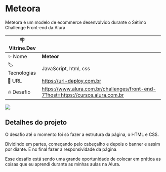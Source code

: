 # Meteora 

Meteora é um modelo de ecommerce desenvolvido durante o Sétimo Challenge Front-end da Alura

| :placard: Vitrine.Dev |     |
| -------------  | --- |
| :sparkles: Nome        | **Meteor**
| :label: Tecnologias | JavaScript, html, css
| :rocket: URL         | https://url-deploy.com.br
| :fire: Desafio     | https://www.alura.com.br/challenges/front-end-7?host=https://cursos.alura.com.br

<!-- Inserir imagem com a #vitrinedev ao final do link -->
![](https://via.placeholder.com/1200x500.png?text=imagem+lindona+do+meu+projeto#vitrinedev)

## Detalhes do projeto

O desafio até o momento foi só fazer a estrutura da página, o HTML e CSS.

Dividindo em partes, começando pelo cabeçalho e depois o banner e assim por diante. E no final fazer a responsividade da página.

Esse desafio está sendo uma grande oportunidade de colocar em prática as coisas que eu aprendi durante as minhas aulas na Alura.
